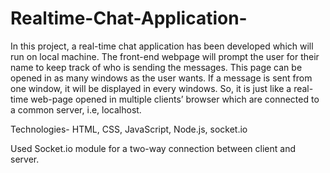 # Realtime-Chat-Application-
In this project, a real-time chat application has been developed which will run on local machine. The front-end webpage will prompt the user for their name to keep track of who is sending the messages. This page can be opened in as many windows as the user wants. If a message is sent from one window, it will be displayed in every windows. So, it is just like a real-time web-page opened in multiple clients’ browser which are connected to a common server, i.e, localhost.

Technologies- HTML, CSS, JavaScript, Node.js, socket.io

Used Socket.io module for a two-way connection between client and server.

